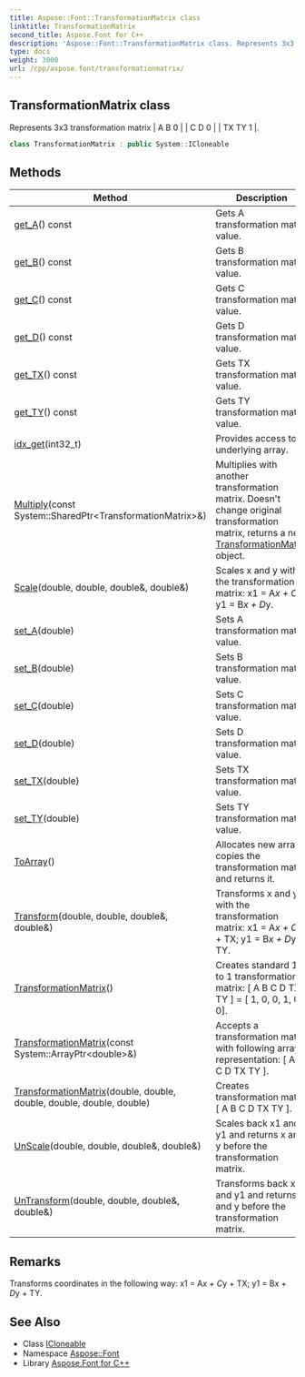 ```yaml
---
title: Aspose::Font::TransformationMatrix class
linktitle: TransformationMatrix
second_title: Aspose.Font for C++
description: 'Aspose::Font::TransformationMatrix class. Represents 3x3 transformation matrix | A B 0 | | C D 0 | | TX TY 1 | in C++.'
type: docs
weight: 3000
url: /cpp/aspose.font/transformationmatrix/
---
```

## TransformationMatrix class


Represents 3x3 transformation matrix | A B 0 | | C D 0 | | TX TY 1 |.

```cpp
class TransformationMatrix : public System::ICloneable
```

## Methods

| Method | Description |
| --- | --- |
| [get_A](./get_a/)() const | Gets A transformation matrix value. |
| [get_B](./get_b/)() const | Gets B transformation matrix value. |
| [get_C](./get_c/)() const | Gets C transformation matrix value. |
| [get_D](./get_d/)() const | Gets D transformation matrix value. |
| [get_TX](./get_tx/)() const | Gets TX transformation matrix value. |
| [get_TY](./get_ty/)() const | Gets TY transformation matrix value. |
| [idx_get](./idx_get/)(int32_t) | Provides access to underlying array. |
| [Multiply](./multiply/)(const System::SharedPtr\<TransformationMatrix\>\&) | Multiplies with another transformation matrix. Doesn't change original transformation matrix, returns a new [TransformationMatrix](./) object. |
| [Scale](./scale/)(double, double, double\&, double\&) | Scales x and y with the transformation matrix: x1 = A*x + C*y; y1 = B*x + D*y. |
| [set_A](./set_a/)(double) | Sets A transformation matrix value. |
| [set_B](./set_b/)(double) | Sets B transformation matrix value. |
| [set_C](./set_c/)(double) | Sets C transformation matrix value. |
| [set_D](./set_d/)(double) | Sets D transformation matrix value. |
| [set_TX](./set_tx/)(double) | Sets TX transformation matrix value. |
| [set_TY](./set_ty/)(double) | Sets TY transformation matrix value. |
| [ToArray](./toarray/)() | Allocates new array, copies the transformation matrix and returns it. |
| [Transform](./transform/)(double, double, double\&, double\&) | Transforms x and y with the transformation matrix: x1 = A*x + C*y + TX; y1 = B*x + D*y + TY. |
| [TransformationMatrix](./transformationmatrix/)() | Creates standard 1 to 1 transformation matrix: [ A B C D TX TY ] = [ 1, 0, 0, 1, 0, 0]. |
| [TransformationMatrix](./transformationmatrix/)(const System::ArrayPtr\<double\>\&) | Accepts a transformation matrix with following array representation: [ A B C D TX TY ]. |
| [TransformationMatrix](./transformationmatrix/)(double, double, double, double, double, double) | Creates transformation matrix [ A B C D TX TY ]. |
| [UnScale](./unscale/)(double, double, double\&, double\&) | Scales back x1 and y1 and returns x and y before the transformation matrix. |
| [UnTransform](./untransform/)(double, double, double\&, double\&) | Transforms back x1 and y1 and returns x and y before the transformation matrix. |
## Remarks


Transforms coordinates in the following way: x1 = A*x + C*y + TX; y1 = B*x + D*y + TY. 
## See Also

* Class [ICloneable](../../system/icloneable/)
* Namespace [Aspose::Font](../)
* Library [Aspose.Font for C++](../../)
